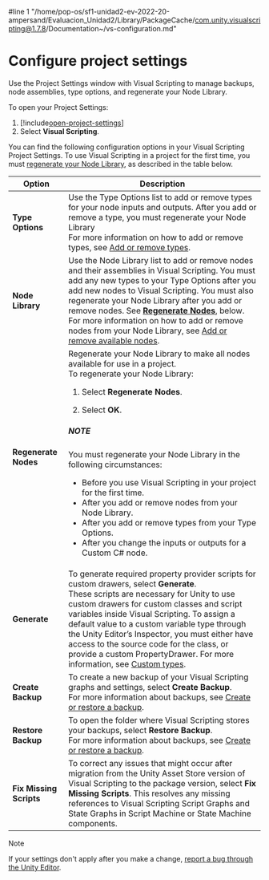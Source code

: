 #line 1 "/home/pop-os/sf1-unidad2-ev-2022-20-ampersand/Evaluacion_Unidad2/Library/PackageCache/com.unity.visualscripting@1.7.8/Documentation~/vs-configuration.md"
# Configure project settings

Use the Project Settings window with Visual Scripting to manage backups, node assemblies, type options, and regenerate your Node Library.  

To open your Project Settings: 

1. [!include[open-project-settings](./snippets/vs-open-project-settings.md)]
1. Select **Visual Scripting**. 

You can find the following configuration options in your Visual Scripting Project Settings. To use Visual Scripting in a project for the first time, you must [regenerate your Node Library](#Regen), as described in the table below. 

<table>
<thead>
<tr>
<th><strong>Option</strong></th>
<th>Description</th>
</tr>
</thead>
<tbody>
<tr>
<td><strong>Type Options</strong></td>
<td>Use the Type Options list to add or remove types for your node inputs and outputs. After you add or remove a type, you must regenerate your Node Library <br/>For more information on how to add or remove types, see <a href="vs-add-remove-type-options.md">Add or remove types</a>.</td>
</tr>
<tr>
<td><strong>Node Library</strong></td>
<td>Use the Node Library list to add or remove nodes and their assemblies in Visual Scripting. You must add any new types to your Type Options after you add new nodes to Visual Scripting. You must also regenerate your Node Library after you add or remove nodes. See <a href="#Regen"><strong>Regenerate Nodes</strong></a>, below. <br/>For more information on how to add or remove nodes from your Node Library, see <a href="vs-add-remove-node-library.md">Add or remove available nodes</a>.</td>
</tr>
<tr>
<td><strong><a name="Regen">Regenerate Nodes</a></strong></td>
<td>Regenerate your Node Library to make all nodes available for use in a project. <br/>To regenerate your Node Library: 
<ol>
    <li><p>Select <strong>Regenerate Nodes</strong>.</p></li>
    <li><p>Select <strong>OK</strong>.</p></li>
</ol>
<div class="NOTE"><h5>NOTE</h5><p>You must regenerate your Node Library in the following circumstances: 
<ul>
<li>Before you use Visual Scripting in your project for the first time.</li>
<li>After you add or remove nodes from your Node Library.</li>
<li>After you add or remove types from your Type Options.</li>
<li>After you change the inputs or outputs for a Custom C# node.</li>
</ul></p></div></td>
</tr>
<tr>
<td><strong>Generate</strong></td>
<td>To generate required property provider scripts for custom drawers, select <strong>Generate</strong>. <br/>These scripts are necessary for Unity to use custom drawers for custom classes and script variables inside Visual Scripting. To assign a default value to a custom variable type through the Unity Editor’s Inspector, you must either have access to the source code for the class, or provide a custom PropertyDrawer. For more information, see <a href="vs-custom-types.md">Custom types</a>.</td>
</tr>
<tr>
<td><strong>Create Backup</strong></td>
<td>To create a new backup of your Visual Scripting graphs and settings, select <strong>Create Backup</strong>. <br/> For more information about backups, see <a href="vs-create-restore-backups.md">Create or restore a backup</a>.</td>
</tr>
<tr>
<td><strong>Restore Backup</strong></td>
<td>To open the folder where Visual Scripting stores your backups, select <strong>Restore Backup</strong>. <br/>For more information about backups, see <a href="vs-create-restore-backups.md">Create or restore a backup</a>.</td>
</tr>
<tr>
<td><strong>Fix Missing Scripts</strong></td>
<td>To correct any issues that might occur after migration from the Unity Asset Store version of Visual Scripting to the package version, select <strong>Fix Missing Scripts</strong>. This resolves any missing references to Visual Scripting Script Graphs and State Graphs in Script Machine or State Machine components.</td>
</tr>
</tbody>
</table>

>[!NOTE] 
> If your settings don't apply after you make a change, [report a bug through the Unity Editor](https://unity3d.com/unity/qa/bug-reporting).
